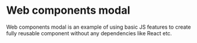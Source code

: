 # Web components modal

Web components modal is an example of using basic JS features to create fully reusable component without any dependencies like React etc.

